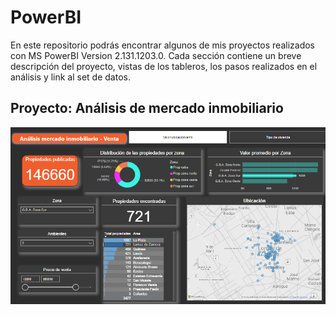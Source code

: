 # PowerBI
En este repositorio podrás encontrar algunos de mis proyectos realizados con MS PowerBI Version 2.131.1203.0. 
Cada sección contiene un breve descripción del proyecto, vistas de los tableros, los pasos realizados en el análisis y link al set de datos.


Proyecto: Análisis de mercado inmobiliario
-------------

![](images/powerBI_2.png)
